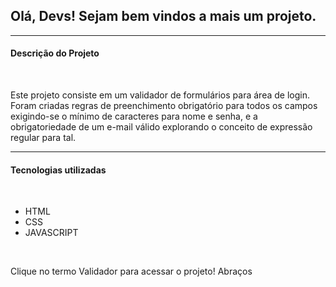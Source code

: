 <h2> Olá, Devs! Sejam bem vindos a mais um projeto. </h2>

<hr>

<h4> Descrição do Projeto </h4> <br>

Este projeto consiste em um validador de formulários para área de login. Foram criadas regras de preenchimento obrigatório para todos os campos exigindo-se o mínimo de caracteres para nome e senha, e a obrigatoriedade de um e-mail válido explorando o conceito de expressão regular para tal.

<hr>
<h4> Tecnologias utilizadas </h4> <br>
    <ul>
        <li> HTML </li>
        <li> CSS </li>
        <li> JAVASCRIPT</li>
    </ul>
<br>

Clique no termo Validador para acessar o projeto! Abraços